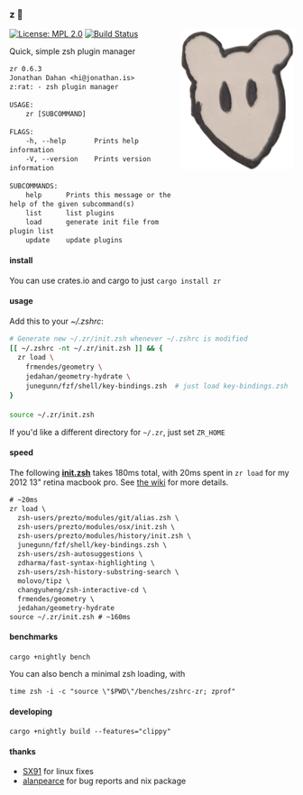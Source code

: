 ### z :rat:

<img src="zrat.png" alt="zrat" title="zrat" align="right" width=200 />

[![License: MPL 2.0](https://img.shields.io/badge/License-MPL%202.0-brightgreen.svg)](https://choosealicense.com/licenses/mpl-2.0/)
[![Build Status](https://travis-ci.org/jedahan/zr.svg?branch=master)](https://travis-ci.org/jedahan/zr)

Quick, simple zsh plugin manager

    zr 0.6.3
    Jonathan Dahan <hi@jonathan.is>
    z:rat: - zsh plugin manager

    USAGE:
        zr [SUBCOMMAND]

    FLAGS:
        -h, --help       Prints help information
        -V, --version    Prints version information

    SUBCOMMANDS:
        help      Prints this message or the help of the given subcommand(s)
        list      list plugins
        load      generate init file from plugin list
        update    update plugins

#### install

You can use crates.io and cargo to just `cargo install zr`

#### usage

Add this to your *~/.zshrc*:

```zsh
# Generate new ~/.zr/init.zsh whenever ~/.zshrc is modified
[[ ~/.zshrc -nt ~/.zr/init.zsh ]] && {
  zr load \
    frmendes/geometry \
    jedahan/geometry-hydrate \
    junegunn/fzf/shell/key-bindings.zsh  # just load key-bindings.zsh
}

source ~/.zr/init.zsh
```

If you'd like a different directory for `~/.zr`, just set `ZR_HOME`

#### speed

The following __[init.zsh][]__ takes 180ms total, with 20ms spent in `zr load` for my 2012 13" retina macbook pro.
See [the wiki](https://github.com/jedahan/zr/wiki) for more details.

    # ~20ms
    zr load \
      zsh-users/prezto/modules/git/alias.zsh \
      zsh-users/prezto/modules/osx/init.zsh \
      zsh-users/prezto/modules/history/init.zsh \
      junegunn/fzf/shell/key-bindings.zsh \
      zsh-users/zsh-autosuggestions \
      zdharma/fast-syntax-highlighting \
      zsh-users/zsh-history-substring-search \
      molovo/tipz \
      changyuheng/zsh-interactive-cd \
      frmendes/geometry \
      jedahan/geometry-hydrate
    source ~/.zr/init.zsh # ~160ms

#### benchmarks

    cargo +nightly bench

You can also bench a minimal zsh loading, with

    time zsh -i -c "source \"$PWD\"/benches/zshrc-zr; zprof"

#### developing

    cargo +nightly build --features="clippy"

[init.zsh]: https://github.com/jedahan/dotfiles/blob/master/.zshrc

#### thanks

- [SX91](https://github.com/SX91) for linux fixes
- [alanpearce](https://github.com/alanpearce) for bug reports and nix package
